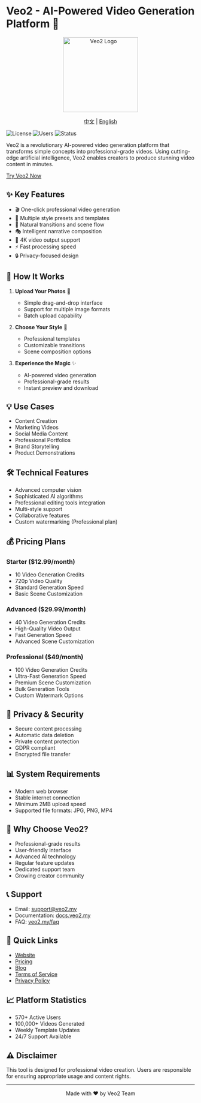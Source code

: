 # Veo2 - AI-Powered Video Generation Platform 🎥

<p align="center">
  <img src="path_to_your_logo.png" alt="Veo2 Logo" width="200"/>
</p>

<p align="center">
    <a href="README_zh.md">中文</a> | <a href="README.md">English</a>
</p>

![License](https://img.shields.io/badge/license-MIT-blue.svg)
![Users](https://img.shields.io/badge/users-570%2B-brightgreen)
![Status](https://img.shields.io/badge/status-active-success.svg)

Veo2 is a revolutionary AI-powered video generation platform that transforms simple concepts into professional-grade videos. Using cutting-edge artificial intelligence, Veo2 enables creators to produce stunning video content in minutes.

[Try Veo2 Now](https://veo2.my)

## ✨ Key Features

- 🎬 One-click professional video generation
- 🎨 Multiple style presets and templates
- 🔄 Natural transitions and scene flow
- 🎭 Intelligent narrative composition
- 🎯 4K video output support
- ⚡ Fast processing speed
- 🔒 Privacy-focused design

## 🚀 How It Works

1. **Upload Your Photos** 📸
   - Simple drag-and-drop interface
   - Support for multiple image formats
   - Batch upload capability

2. **Choose Your Style** 🎨
   - Professional templates
   - Customizable transitions
   - Scene composition options

3. **Experience the Magic** ✨
   - AI-powered video generation
   - Professional-grade results
   - Instant preview and download

## 💡 Use Cases

- Content Creation
- Marketing Videos
- Social Media Content
- Professional Portfolios
- Brand Storytelling
- Product Demonstrations

## 🛠️ Technical Features

- Advanced computer vision
- Sophisticated AI algorithms
- Professional editing tools integration
- Multi-style support
- Collaborative features
- Custom watermarking (Professional plan)

## 💰 Pricing Plans

### Starter ($12.99/month)
- 10 Video Generation Credits
- 720p Video Quality
- Standard Generation Speed
- Basic Scene Customization

### Advanced ($29.99/month)
- 40 Video Generation Credits
- High-Quality Video Output
- Fast Generation Speed
- Advanced Scene Customization

### Professional ($49/month)
- 100 Video Generation Credits
- Ultra-Fast Generation Speed
- Premium Scene Customization
- Bulk Generation Tools
- Custom Watermark Options

## 🔐 Privacy & Security

- Secure content processing
- Automatic data deletion
- Private content protection
- GDPR compliant
- Encrypted file transfer

## 📊 System Requirements

- Modern web browser
- Stable internet connection
- Minimum 2MB upload speed
- Supported file formats: JPG, PNG, MP4

## 🌟 Why Choose Veo2?

- Professional-grade results
- User-friendly interface
- Advanced AI technology
- Regular feature updates
- Dedicated support team
- Growing creator community

## 📞 Support

- Email: support@veo2.my
- Documentation: [docs.veo2.my](https://docs.veo2.my)
- FAQ: [veo2.my/faq](https://veo2.my/faq)

## 🔗 Quick Links

- [Website](https://veo2.my)
- [Pricing](https://veo2.my/pricing)
- [Blog](https://veo2.my/blog)
- [Terms of Service](https://veo2.my/terms)
- [Privacy Policy](https://veo2.my/privacy)

## 📈 Platform Statistics

- 570+ Active Users
- 100,000+ Videos Generated
- Weekly Template Updates
- 24/7 Support Available

## ⚠️ Disclaimer

This tool is designed for professional video creation. Users are responsible for ensuring appropriate usage and content rights.

---

<p align="center">Made with ❤️ by Veo2 Team</p>
